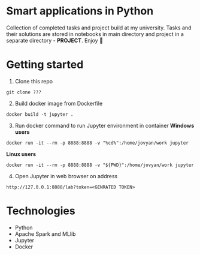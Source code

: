 # Smart applications in Python
Collection of completed tasks and project build at my university.
Tasks and their solutions are stored in notebooks in main directory and project in a separate directory - **PROJECT**.
Enjoy :muscle:

# Getting started
1. Clone this repo
```
git clone ???
```
2. Build docker image from Dockerfile
```
docker build -t jupyter .
```
3. Run docker command to run Jupyter environment in container
**Windows users**
```
docker run -it --rm -p 8888:8888 -v "%cd%":/home/jovyan/work jupyter
```
**Linux users**
```
docker run -it --rm -p 8888:8888 -v "${PWD}":/home/jovyan/work jupyter
```
4. Open Jupyter in web browser on address
```
http://127.0.0.1:8888/lab?token=<GENRATED TOKEN>
```

# Technologies
- Python
- Apache Spark and MLlib
- Jupyter
- Docker
